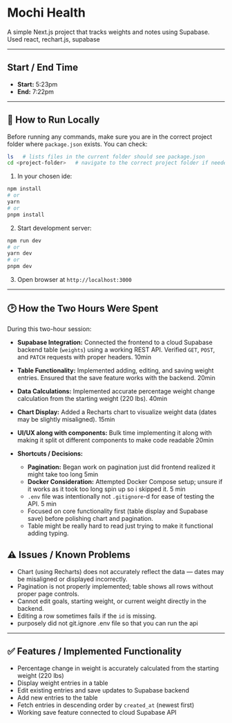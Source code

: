 # Mochi Health

A simple Next.js project that tracks weights and notes using Supabase.
Used react, rechart.js, supabase

---

## Start / End Time
- **Start:** 5:23pm
- **End:** 7:22pm

---

## 🚀 How to Run Locally

Before running any commands, make sure you are in the correct project folder where `package.json` exists. You can check:

```bash
ls   # lists files in the current folder should see package.json
cd <project-folder>   # navigate to the correct project folder if needed
```

1. In your chosen ide:

```bash
npm install
# or
yarn
# or
pnpm install
```

2. Start development server:

```bash
npm run dev
# or
yarn dev
# or
pnpm dev
```

3. Open browser at ```http://localhost:3000```


------------------------------------------------------------------


## 🕑 How the Two Hours Were Spent

During this two-hour session:

- **Supabase Integration:** Connected the frontend to a cloud Supabase backend table (`weights`) using a working REST API. Verified `GET`, `POST`, and `PATCH` requests with proper headers.  10min
- **Table Functionality:** Implemented adding, editing, and saving weight entries. Ensured that the save feature works with the backend. 20min
- **Data Calculations:** Implemented accurate percentage weight change calculation from the starting weight (220 lbs). 40min  
- **Chart Display:** Added a Recharts chart to visualize weight data (dates may be slightly misaligned). 15min  
- **UI/UX along with components:** Bulk time implementing it along with making it split ot different components to make code readable 20min


- **Shortcuts / Decisions:**  
  - **Pagination:** Began work on pagination just did frontend realized it might take too long 5min
  - **Docker Consideration:** Attempted Docker Compose setup; unsure if it works as it took too long spin up so i skipped it. 5 min
  - `.env` file was intentionally not `.gitignore`-d for ease of testing the API. 5 min
  - Focused on core functionality first (table display and Supabase save) before polishing chart and pagination. 
  - Table might be really hard to read just trying to make it functional adding typing. 


## ⚠️ Issues / Known Problems  
- Chart (using Recharts) does not accurately reflect the data — dates may be misaligned or displayed incorrectly.  
- Pagination is not properly implemented; table shows all rows without proper page controls.  
- Cannot edit goals, starting weight, or current weight directly in the backend.  
- Editing a row sometimes fails if the `id` is missing.
- purposely did not git.ignore .env file so that you can run the api

---

## ✅ Features / Implemented Functionality
- Percentage change in weight is accurately calculated from the starting weight (220 lbs)
- Display weight entries in a table  
- Edit existing entries and save updates to Supabase backend  
- Add new entries to the table  
- Fetch entries in descending order by `created_at` (newest first)  
- Working save feature connected to cloud Supabase API  


